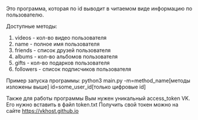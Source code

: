 Это программа, которая по id выводит в читаемом виде информацию по пользователю. 

Доступные методы: 
1. videos - кол-во видео пользователя
2. name - полное имя пользователя
3. friends - список друзей пользователя
4. albums - кол-во альбомов пользователя
5. gifts - кол-во подарков пользователя
6. followers - список подписчиков пользователя 

Пример запуска программы: python3 main.py -m=method_name[методы изложены выше] id=some_user_id[только цифровые id]

Также для работы программы Вым нужен уникальный access_token VK. Его нужно вставить в файл token.txt
Получить свой токен можно на сайте https://vkhost.github.io
